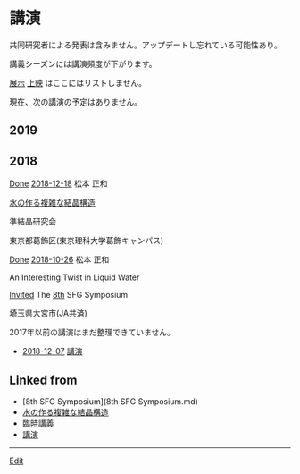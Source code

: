 # 講演

共同研究者による発表は含みません。アップデートし忘れている可能性あり。

講義シーズンには講演頻度が下がります。

[展示](展示.md) [上映](上映.md) はここにはリストしません。

現在、次の講演の予定はありません。



## 2019





## 2018



[Done](Done.md) 
[2018-12-18](2018-12-18.md) 
松本 正和

[水の作る複雑な結晶構造](水の作る複雑な結晶構造.md) 

準結晶研究会

東京都葛飾区(東京理科大学葛飾キャンパス)



[Done](Done.md) 
[2018-10-26](2018-10-26.md) 
松本 正和

An Interesting Twist in Liquid Water

[Invited](Invited.md) 
The [8th](8th.md) SFG Symposium 

埼玉県大宮市(JA共済)







2017年以前の講演はまだ整理できていません。




* [2018-12-07](2018-12-07.md)  [講演](講演.md) 


## Linked from

* [8th SFG Symposium](8th SFG Symposium.md)
* [水の作る複雑な結晶構造](水の作る複雑な結晶構造.md)
* [臨時講義](臨時講義.md)
* [講演](講演.md)


----
[Edit](https://github.com/vitroid/vitroid.github.io/edit/master/MD/講演.md)
